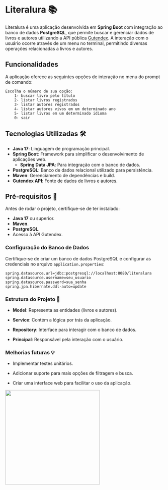 # Literalura 📚

Literalura é uma aplicação desenvolvida em **Spring Boot** com integração ao banco de dados **PostgreSQL**, que permite buscar e gerenciar dados de livros e autores utilizando a API pública [Gutendex](https://gutendex.com/). A interação com o usuário ocorre através de um menu no terminal, permitindo diversas operações relacionadas a livros e autores.

## Funcionalidades 

A aplicação oferece as seguintes opções de interação no menu do prompt de comando:

```less
Escolha o número de sua opção: 
    1- buscar livro pelo título
    2- listar livros registrados
    3- listar autores registrados
    4- listar autores vivos em um determinado ano
    5- listar livros em um determinado idioma
    0- sair 
```


## Tecnologias Utilizadas 🛠

- **Java 17**: Linguagem de programação principal.
- **Spring Boot**: Framework para simplificar o desenvolvimento de aplicações web.
  - **Spring Data JPA**: Para integração com o banco de dados.
- **PostgreSQL**: Banco de dados relacional utilizado para persistência.
- **Maven**: Gerenciamento de dependências e build.
- **Gutendex API**: Fonte de dados de livros e autores.

## Pré-requisitos 📜

Antes de rodar o projeto, certifique-se de ter instalado:

- **Java 17** ou superior.
- **Maven**.
- **PostgreSQL**.
- Acesso à API Gutendex.

### Configuração do Banco de Dados

Certifique-se de criar um banco de dados PostgreSQL e configurar as credenciais no arquivo `application.properties`:

```properties
spring.datasource.url=jdbc:postgresql://localhost:8080/literalura
spring.datasource.username=seu_usuario
spring.datasource.password=sua_senha
spring.jpa.hibernate.ddl-auto=update
```

### Estrutura do Projeto 🧱

- **Model**: Representa as entidades (livros e autores).

- **Service**: Contém a lógica por trás da aplicação.

- **Repository**: Interface para interagir com o banco de dados.

- **Principal**: Responsável pela interação com o usuário.

### Melhorias futuras 💡

- Implementar testes unitários.

- Adicionar suporte para mais opções de filtragem e busca.

- Criar uma interface web para facilitar o uso da aplicação.




<div>
    <p>
        <img src="badge literalura.png" height="300" tittle="site"> 
    </p>
</div>
